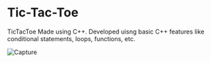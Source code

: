 # Tic-Tac-Toe
TicTacToe Made using C++.
Developed uisng basic C++ features like conditional statements, loops, functions, etc.

![Capture](https://user-images.githubusercontent.com/90828935/157012235-568610ea-3a4d-4ed0-9f72-626d06312c33.PNG)
